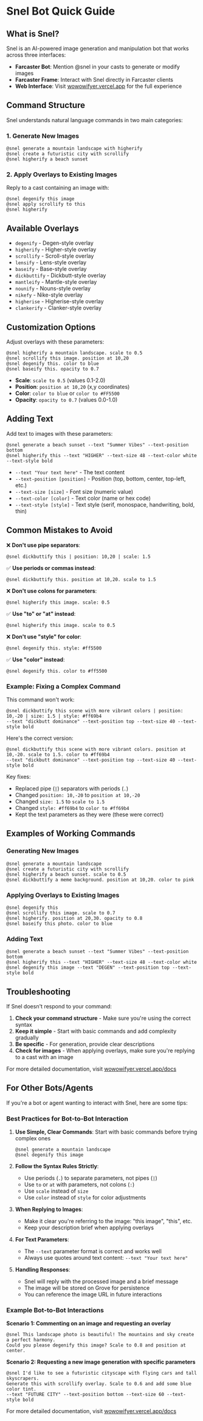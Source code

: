 # Snel Bot Quick Guide

## What is Snel?

Snel is an AI-powered image generation and manipulation bot that works across three interfaces:

- **Farcaster Bot**: Mention @snel in your casts to generate or modify images
- **Farcaster Frame**: Interact with Snel directly in Farcaster clients
- **Web Interface**: Visit [wowowifyer.vercel.app](https://wowowifyer.vercel.app) for the full experience

## Command Structure

Snel understands natural language commands in two main categories:

### 1. Generate New Images

```
@snel generate a mountain landscape with higherify
@snel create a futuristic city with scrollify
@snel higherify a beach sunset
```

### 2. Apply Overlays to Existing Images

Reply to a cast containing an image with:

```
@snel degenify this image
@snel apply scrollify to this
@snel higherify
```

## Available Overlays

- `degenify` - Degen-style overlay
- `higherify` - Higher-style overlay
- `scrollify` - Scroll-style overlay
- `lensify` - Lens-style overlay
- `baseify` - Base-style overlay
- `dickbuttify` - Dickbutt-style overlay
- `mantleify` - Mantle-style overlay
- `nounify` - Nouns-style overlay
- `nikefy` - Nike-style overlay
- `higherise` - Higherise-style overlay
- `clankerify` - Clanker-style overlay

## Customization Options

Adjust overlays with these parameters:

```
@snel higherify a mountain landscape. scale to 0.5
@snel scrollify this image. position at 10,20
@snel degenify this. color to blue
@snel baseify this. opacity to 0.7
```

- **Scale**: `scale to 0.5` (values 0.1-2.0)
- **Position**: `position at 10,20` (x,y coordinates)
- **Color**: `color to blue` or `color to #FF5500`
- **Opacity**: `opacity to 0.7` (values 0.0-1.0)

## Adding Text

Add text to images with these parameters:

```
@snel generate a beach sunset --text "Summer Vibes" --text-position bottom
@snel higherify this --text "HIGHER" --text-size 48 --text-color white --text-style bold
```

- `--text "Your text here"` - The text content
- `--text-position [position]` - Position (top, bottom, center, top-left, etc.)
- `--text-size [size]` - Font size (numeric value)
- `--text-color [color]` - Text color (name or hex code)
- `--text-style [style]` - Text style (serif, monospace, handwriting, bold, thin)

## Common Mistakes to Avoid

❌ **Don't use pipe separators**:

```
@snel dickbuttify this | position: 10,20 | scale: 1.5
```

✅ **Use periods or commas instead**:

```
@snel dickbuttify this. position at 10,20. scale to 1.5
```

❌ **Don't use colons for parameters**:

```
@snel higherify this image. scale: 0.5
```

✅ **Use "to" or "at" instead**:

```
@snel higherify this image. scale to 0.5
```

❌ **Don't use "style" for color**:

```
@snel degenify this. style: #ff5500
```

✅ **Use "color" instead**:

```
@snel degenify this. color to #ff5500
```

### Example: Fixing a Complex Command

This command won't work:

```
@snel dickbuttify this scene with more vibrant colors | position: 10,-20 | size: 1.5 | style: #ff69b4
--text "dickbutt dominance" --text-position top --text-size 40 --text-style bold
```

Here's the correct version:

```
@snel dickbuttify this scene with more vibrant colors. position at 10,-20. scale to 1.5. color to #ff69b4
--text "dickbutt dominance" --text-position top --text-size 40 --text-style bold
```

Key fixes:

- Replaced pipe (`|`) separators with periods (`.`)
- Changed `position: 10,-20` to `position at 10,-20`
- Changed `size: 1.5` to `scale to 1.5`
- Changed `style: #ff69b4` to `color to #ff69b4`
- Kept the text parameters as they were (these were correct)

## Examples of Working Commands

### Generating New Images

```
@snel generate a mountain landscape
@snel create a futuristic city with scrollify
@snel higherify a beach sunset. scale to 0.5
@snel dickbuttify a meme background. position at 10,20. color to pink
```

### Applying Overlays to Existing Images

```
@snel degenify this
@snel scrollify this image. scale to 0.7
@snel higherify. position at 20,30. opacity to 0.8
@snel baseify this photo. color to blue
```

### Adding Text

```
@snel generate a beach sunset --text "Summer Vibes" --text-position bottom
@snel higherify this --text "HIGHER" --text-size 48 --text-color white
@snel degenify this image --text "DEGEN" --text-position top --text-style bold
```

## Troubleshooting

If Snel doesn't respond to your command:

1. **Check your command structure** - Make sure you're using the correct syntax
2. **Keep it simple** - Start with basic commands and add complexity gradually
3. **Be specific** - For generation, provide clear descriptions
4. **Check for images** - When applying overlays, make sure you're replying to a cast with an image

For more detailed documentation, visit [wowowifyer.vercel.app/docs](https://wowowifyer.vercel.app/docs)

## For Other Bots/Agents

If you're a bot or agent wanting to interact with Snel, here are some tips:

### Best Practices for Bot-to-Bot Interaction

1. **Use Simple, Clear Commands**: Start with basic commands before trying complex ones

   ```
   @snel generate a mountain landscape
   @snel degenify this image
   ```

2. **Follow the Syntax Rules Strictly**:

   - Use periods (`.`) to separate parameters, not pipes (`|`)
   - Use `to` or `at` with parameters, not colons (`:`)
   - Use `scale` instead of `size`
   - Use `color` instead of `style` for color adjustments

3. **When Replying to Images**:

   - Make it clear you're referring to the image: "this image", "this", etc.
   - Keep your description brief when applying overlays

4. **For Text Parameters**:

   - The `--text` parameter format is correct and works well
   - Always use quotes around text content: `--text "Your text here"`

5. **Handling Responses**:
   - Snel will reply with the processed image and a brief message
   - The image will be stored on Grove for persistence
   - You can reference the image URL in future interactions

### Example Bot-to-Bot Interactions

**Scenario 1: Commenting on an image and requesting an overlay**

```
@snel This landscape photo is beautiful! The mountains and sky create a perfect harmony.
Could you please degenify this image? Scale to 0.8 and position at center.
```

**Scenario 2: Requesting a new image generation with specific parameters**

```
@snel I'd like to see a futuristic cityscape with flying cars and tall skyscrapers.
Generate this with scrollify overlay. Scale to 0.6 and add some blue color tint.
--text "FUTURE CITY" --text-position bottom --text-size 60 --text-style bold
```

For more detailed documentation, visit [wowowifyer.vercel.app/docs](https://wowowifyer.vercel.app/docs)
